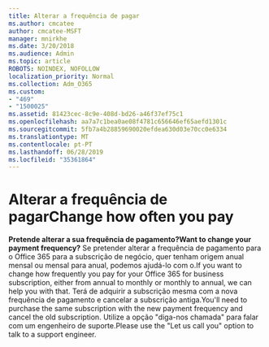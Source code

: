 ```yaml
---
title: Alterar a frequência de pagar
ms.author: cmcatee
author: cmcatee-MSFT
manager: mnirkhe
ms.date: 3/20/2018
ms.audience: Admin
ms.topic: article
ROBOTS: NOINDEX, NOFOLLOW
localization_priority: Normal
ms.collection: Adm_O365
ms.custom:
- "469"
- "1500025"
ms.assetid: 81423cec-8c9e-408d-bd26-a46f37ef75c1
ms.openlocfilehash: aa7a7c1bea0ae08f4781c656646ef65aefd1301c
ms.sourcegitcommit: 5fb7a4b28859690020efdea630d03e70cc0e6334
ms.translationtype: MT
ms.contentlocale: pt-PT
ms.lasthandoff: 06/28/2019
ms.locfileid: "35361864"
---
```

# <a name="change-how-often-you-pay"></a><span data-ttu-id="34a6f-102">Alterar a frequência de pagar</span><span class="sxs-lookup"><span data-stu-id="34a6f-102">Change how often you pay</span></span>

 <span data-ttu-id="34a6f-103">**Pretende alterar a sua frequência de pagamento?**</span><span class="sxs-lookup"><span data-stu-id="34a6f-103">**Want to change your payment frequency?**</span></span> <span data-ttu-id="34a6f-104">Se pretender alterar a frequência de pagamento para o Office 365 para a subscrição de negócio, quer tenham origem anual mensal ou mensal para anual, podemos ajudá-lo com o.</span><span class="sxs-lookup"><span data-stu-id="34a6f-104">If you want to change how frequently you pay for your Office 365 for business subscription, either from annual to monthly or monthly to annual, we can help you with that.</span></span> <span data-ttu-id="34a6f-105">Terá de adquirir a subscrição mesma com a nova frequência de pagamento e cancelar a subscrição antiga.</span><span class="sxs-lookup"><span data-stu-id="34a6f-105">You'll need to purchase the same subscription with the new payment frequency and cancel the old subscription.</span></span> <span data-ttu-id="34a6f-106">Utilize a opção "diga-nos chamada" para falar com um engenheiro de suporte.</span><span class="sxs-lookup"><span data-stu-id="34a6f-106">Please use the "Let us call you" option to talk to a support engineer.</span></span>
  